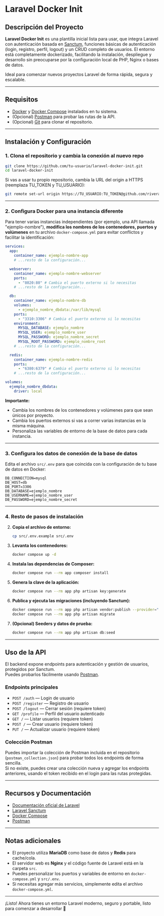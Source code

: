 # Laravel Docker Init

## Descripción del Proyecto

**Laravel Docker Init** es una plantilla inicial lista para usar, que integra Laravel con autenticación basada en [Sanctum](https://laravel.com/docs/12.x/sanctum), funciones básicas de autenticación (login, registro, perfil, logout) y un CRUD completo de usuarios. El entorno está completamente dockerizado, facilitando la instalación, despliegue y desarrollo sin preocuparse por la configuración local de PHP, Nginx o bases de datos.

Ideal para comenzar nuevos proyectos Laravel de forma rápida, segura y escalable.

---

## Requisitos

- [Docker](https://docs.docker.com/get-docker/) y [Docker Compose](https://docs.docker.com/compose/install/) instalados en tu sistema.
- (Opcional) [Postman](https://www.postman.com/downloads/) para probar las rutas de la API.
- (Opcional) [Git](https://git-scm.com/) para clonar el repositorio.

---

## Instalación y Configuración

### 1. Clona el repositorio y cambia la conexión al nuevo repo

```sh
git clone https://github.com/tu-usuario/laravel-docker-init.git
cd laravel-docker-init
```

Si vas a usar tu propio repositorio, cambia la URL del origin a HTTPS (reemplaza TU_TOKEN y TU_USUARIO):

```sh
git remote set-url origin https://TU_USUARIO:TU_TOKEN@github.com/rivera1479/api-ejemplo-nombre-laravel.git
```

---

### 2. Configura Docker para una instancia diferente

Para tener varias instancias independientes (por ejemplo, una API llamada "ejemplo-nombre"), **modifica los nombres de los contenedores, puertos y volúmenes** en tu archivo `docker-compose.yml` para evitar conflictos y facilitar la identificación:

```yaml
services:
  app:
    container_name: ejemplo-nombre-app
    # ...resto de la configuración...

  webserver:
    container_name: ejemplo-nombre-webserver
    ports:
      - "8020:80" # Cambia el puerto externo si lo necesitas
    # ...resto de la configuración...

  db:
    container_name: ejemplo-nombre-db
    volumes:
      - ejemplo_nombre_dbdata:/var/lib/mysql
    ports:
      - "3310:3306" # Cambia el puerto externo si lo necesitas
    environment:
      MYSQL_DATABASE: ejemplo_nombre
      MYSQL_USER: ejemplo_nombre_user
      MYSQL_PASSWORD: ejemplo_nombre_secret
      MYSQL_ROOT_PASSWORD: ejemplo_nombre_root
    # ...resto de la configuración...

  redis:
    container_name: ejemplo-nombre-redis
    ports:
      - "6380:6379" # Cambia el puerto externo si lo necesitas
    # ...resto de la configuración...

volumes:
  ejemplo_nombre_dbdata:
    driver: local
```

**Importante:**  
- Cambia los nombres de los contenedores y volúmenes para que sean únicos por proyecto.
- Cambia los puertos externos si vas a correr varias instancias en la misma máquina.
- Personaliza las variables de entorno de la base de datos para cada instancia.

---

### 3. Configura los datos de conexión de la base de datos

Edita el archivo `src/.env` para que coincida con la configuración de tu base de datos en Docker:

```env
DB_CONNECTION=mysql
DB_HOST=db
DB_PORT=3306
DB_DATABASE=ejemplo_nombre
DB_USERNAME=ejemplo_nombre_user
DB_PASSWORD=ejemplo_nombre_secret
```

---

### 4. Resto de pasos de instalación

2. **Copia el archivo de entorno:**

   ```sh
   cp src/.env.example src/.env
   ```

3. **Levanta los contenedores:**

   ```sh
   docker compose up -d
   ```

4. **Instala las dependencias de Composer:**

   ```sh
   docker compose run --rm app composer install
   ```

5. **Genera la clave de la aplicación:**

   ```sh
   docker compose run --rm app php artisan key:generate
   ```

6. **Publica y ejecuta las migraciones (incluyendo Sanctum):**

   ```sh
   docker compose run --rm app php artisan vendor:publish --provider="Laravel\Sanctum\SanctumServiceProvider"
   docker compose run --rm app php artisan migrate
   ```

7. **(Opcional) Seeders y datos de prueba:**

   ```sh
   docker compose run --rm app php artisan db:seed
   ```

---

## Uso de la API

El backend expone endpoints para autenticación y gestión de usuarios, protegidos por Sanctum.  
Puedes probarlos fácilmente usando [Postman](https://www.postman.com/downloads/).

### Endpoints principales

- `POST /auth` — Login de usuario
- `POST /register` — Registro de usuario
- `POST /logout` — Cerrar sesión (requiere token)
- `GET /profile` — Perfil del usuario autenticado
- `GET /` — Listar usuarios (requiere token)
- `POST /` — Crear usuario (requiere token)
- `PUT /` — Actualizar usuario (requiere token)

### Colección Postman

Puedes importar la colección de Postman incluida en el repositorio (`postman_collection.json`) para probar todos los endpoints de forma sencilla.  
Si no existe, puedes crear una colección nueva y agregar los endpoints anteriores, usando el token recibido en el login para las rutas protegidas.

---

## Recursos y Documentación

- [Documentación oficial de Laravel](https://laravel.com/docs/)
- [Laravel Sanctum](https://laravel.com/docs/10.x/sanctum)
- [Docker Compose](https://docs.docker.com/compose/)
- [Postman](https://learning.postman.com/docs/getting-started/introduction/)

---

## Notas adicionales

- El proyecto utiliza **MariaDB** como base de datos y **Redis** para cache/cola.
- El servidor web es **Nginx** y el código fuente de Laravel está en la carpeta `src`.
- Puedes personalizar los puertos y variables de entorno en `docker-compose.yml` y `src/.env`.
- Si necesitas agregar más servicios, simplemente edita el archivo `docker-compose.yml`.

---

¡Listo! Ahora tienes un entorno Laravel moderno, seguro y portable, listo para comenzar a desarrollar 🚀